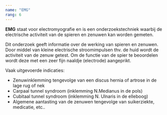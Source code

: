 ```yaml
---
name: "EMG"
rang: 6
---
```


**EMG** staat voor electromyografie en is een onderzoekstechniek waarbij de electrische activiteit van de spieren en zenuwen kan worden gemeten.

Dit onderzoek geeft informatie over de werking van spieren en zenuwen.
Door middel van kleine electrische stroomimpulsen thv. de huid wordt de activiteit van de zenuw getest. Om de functie van de spier te beoordelen wordt deze met een zeer fijn naaldje (electrode) aangeprikt.

Vaak uitgevoerde indicaties:
-   Zenuwinklemming tengevolge van een discus hernia of artrose in de lage rug of nek
-	Carpaal tunnel syndroom (inklemming N.Medianus in de pols)
-	Cubitaal tunnel syndroom (inklemming N. Ulnaris in de elleboog)
-	Algemene aantasting van de zenuwen tengevolge van suikerziekte, medicatie, etc..
